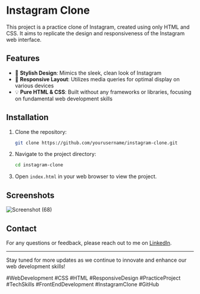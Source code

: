 
# Instagram Clone

This project is a practice clone of Instagram, created using only HTML and CSS. It aims to replicate the design and responsiveness of the Instagram web interface.

## Features

- 🎨 **Stylish Design**: Mimics the sleek, clean look of Instagram
- 📱 **Responsive Layout**: Utilizes media queries for optimal display on various devices
- 💡 **Pure HTML & CSS**: Built without any frameworks or libraries, focusing on fundamental web development skills

## Installation

1. Clone the repository:
   ```bash
   git clone https://github.com/yourusername/instagram-clone.git
   ```
2. Navigate to the project directory:
   ```bash
   cd instagram-clone
   ```
3. Open `index.html` in your web browser to view the project.

## Screenshots

![Screenshot (68)](https://github.com/Prayag321/Instagram-clone/assets/95124010/c9da32a6-bcdc-47e4-aeb2-100e942c4f70)


## Contact

For any questions or feedback, please reach out to me on [LinkedIn](https://www.linkedin.com/in/prayagbhoir/).

---

Stay tuned for more updates as we continue to innovate and enhance our web development skills!

#WebDevelopment #CSS #HTML #ResponsiveDesign #PracticeProject #TechSkills #FrontEndDevelopment #InstagramClone #GitHub
